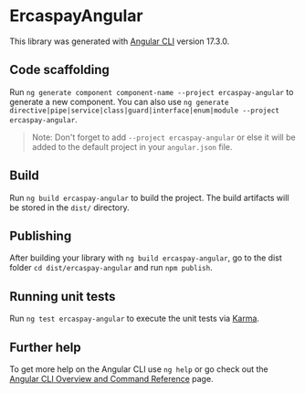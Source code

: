 # ErcaspayAngular

This library was generated with [Angular CLI](https://github.com/angular/angular-cli) version 17.3.0.

## Code scaffolding

Run `ng generate component component-name --project ercaspay-angular` to generate a new component. You can also use `ng generate directive|pipe|service|class|guard|interface|enum|module --project ercaspay-angular`.
> Note: Don't forget to add `--project ercaspay-angular` or else it will be added to the default project in your `angular.json` file. 

## Build

Run `ng build ercaspay-angular` to build the project. The build artifacts will be stored in the `dist/` directory.

## Publishing

After building your library with `ng build ercaspay-angular`, go to the dist folder `cd dist/ercaspay-angular` and run `npm publish`.

## Running unit tests

Run `ng test ercaspay-angular` to execute the unit tests via [Karma](https://karma-runner.github.io).

## Further help

To get more help on the Angular CLI use `ng help` or go check out the [Angular CLI Overview and Command Reference](https://angular.io/cli) page.
